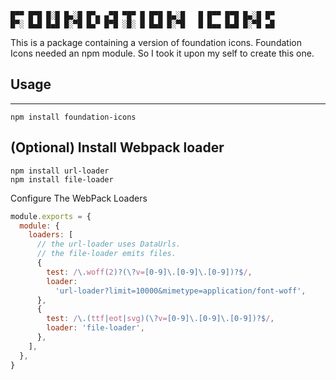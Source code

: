 ```
█▀▀ █▀█ █░█ █▄░█ █▀▄ ▄▀█ ▀█▀ █ █▀█ █▄░█   █ █▀▀ █▀█ █▄░█ █▀
█▀░ █▄█ █▄█ █░▀█ █▄▀ █▀█ ░█░ █ █▄█ █░▀█   █ █▄▄ █▄█ █░▀█ ▄█
```

This is a package containing a version of foundation icons.
Foundation Icons needed an npm module. So I took it upon my self to create this one.

## Usage

---

```
npm install foundation-icons
```

## (Optional) Install Webpack loader

```
npm install url-loader
npm install file-loader
```

Configure The WebPack Loaders

```javascript
module.exports = {
  module: {
    loaders: [
      // the url-loader uses DataUrls.
      // the file-loader emits files.
      {
        test: /\.woff(2)?(\?v=[0-9]\.[0-9]\.[0-9])?$/,
        loader:
          'url-loader?limit=10000&mimetype=application/font-woff',
      },
      {
        test: /\.(ttf|eot|svg)(\?v=[0-9]\.[0-9]\.[0-9])?$/,
        loader: 'file-loader',
      },
    ],
  },
}
```
